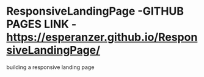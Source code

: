 # ResponsiveLandingPage  -GITHUB PAGES LINK - https://esperanzer.github.io/ResponsiveLandingPage/
building a responsive landing page
